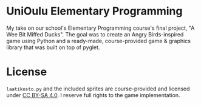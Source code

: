 # UniOulu Elementary Programming
My take on our school's Elementary Programming course's final project, "A Wee Bit Miffed Ducks". The goal was to create an Angry Birds-inspired game using Python and a ready-made, course-provided game & graphics library that was built on top of pyglet.

# License

`laatikosto.py` and the included sprites are course-provided and licensed under [CC BY-SA 4.0](https://creativecommons.org/licenses/by-sa/4.0/). I reserve full rights to the game implementation.
